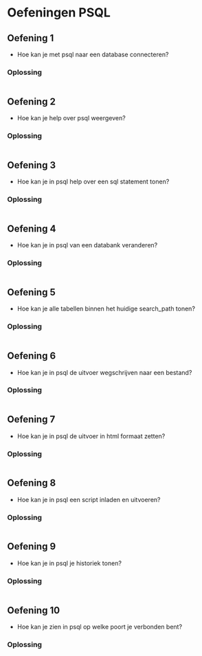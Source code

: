# Oefeningen PSQL

## Oefening 1

* Hoe kan je met psql naar een database connecteren?

### Oplossing

```sql

```

## Oefening 2

* Hoe kan je help over psql weergeven?

### Oplossing

```sql

```

## Oefening 3

* Hoe kan je in psql help over een sql statement tonen?

### Oplossing

```sql

```


## Oefening 4

* Hoe kan je in psql van een databank veranderen?

### Oplossing

```sql

```


## Oefening 5

* Hoe kan je alle tabellen binnen het huidige search_path tonen?

### Oplossing

```sql

```


## Oefening 6

* Hoe kan je in psql de uitvoer wegschrijven naar een bestand?

### Oplossing

```sql

```


## Oefening 7

* Hoe kan je in psql de uitvoer in html formaat zetten?

### Oplossing

```sql

```


## Oefening 8

* Hoe kan je in psql een script inladen en uitvoeren?

### Oplossing

```sql

```

## Oefening 9

* Hoe kan je in psql je historiek tonen?

### Oplossing

```sql

```


## Oefening 10

* Hoe kan je zien in psql op welke poort je verbonden bent?

### Oplossing

```sql

```